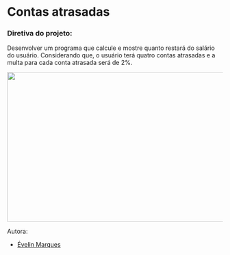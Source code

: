 # Contas atrasadas

### Diretiva do projeto:
Desenvolver um programa que calcule e mostre quanto restará do salário do usuário. Considerando que, o usuário terá quatro contas atrasadas e a multa para cada conta atrasada será de 2%.

<img src="https://user-images.githubusercontent.com/56482367/86539784-b3ad1e00-bed5-11ea-8ba8-f8680487e821.png" height="350" width="600">


Autora:
* [Évelin Marques](https://www.linkedin.com/in/evelinmarquess/)
